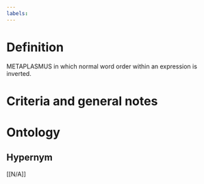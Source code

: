 ```yaml
---
labels: 
---
```


# Definition
METAPLASMUS in which normal word order within an expression is inverted.
# Criteria and general notes
# Ontology

## Hypernym
[[N/A]]